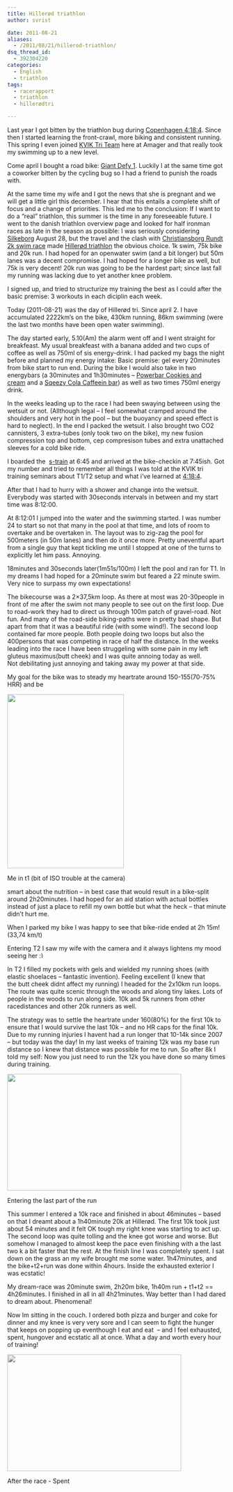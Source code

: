 ```yaml
---
title: Hillerød triathlon
author: svrist

date: 2011-08-21
aliases: 
  - /2011/08/21/hillerod-triathlon/
dsq_thread_id:
  - 392304220
categories:
  - English
  - triathlon
tags:
  - racerapport
  - triathlon
  - hillerødtri

---
```

Last year I got bitten by the triathlon bug during [Copenhagen 4:18:4][1]. Since then I started learning the front-crawl, more biking and consistent running. This spring I even joined [KVIK Tri Team][2] here at Amager and that really took my swimming up to a new level.

Come april I bought a road bike: [Giant Defy 1][3]. Luckily I at the same time got a coworker bitten by the cycling bug so I had a friend to punish the roads with.

At the same time my wife and I got the news that she is pregnant and we will get a little girl this december. I hear that this entails a complete shift of focus and a change of priorities. This led me to the conclusion: If I want to do a &#8220;real&#8221; triathlon, this summer is the time in any foreseeable future. I went to the danish triathlon overview page and looked for half ironman races as late in the season as possible: I was seriously considering [Silkeborg][4] August 28, but the travel and the clash with [Christiansborg Rundt 2k swim race][5] made [Hillerød triathlon][6] the obvious choice. 1k swim, 75k bike and 20k run. I had hoped for an openwater swim (and a bit longer) but 50m lanes was a decent compromise. I had hoped for a longer bike as well, but 75k is very decent! 20k run was going to be the hardest part; since last fall my running was lacking due to yet another knee problem.

I signed up, and tried to structurize my training the best as I could after the basic premise: 3 workouts in each diciplin each week.

Today (2011-08-21) was the day of Hillerød tri. Since april 2. I have accumulated 2222km&#8217;s on the bike, 430km running, 86km swimming (were the last two months have been open water swimming).

The day started early, 5.10(Am) the alarm went off and I went straight for breakfeast. My usual breakfeast with a banana added and two cups of coffee as well as 750ml of sis energy-drink. I had packed my bags the night before and planned my energy intake: Basic premise: gel every 20minutes from bike start to run end. During the bike I would also take in two energybars (a 30minutes and 1h30minutes &#8211; <a href="http://www.powerbar.com/products/64/powerbarsupsup-performance-energy-bar-cookies-and-cream.aspx" target="_blank">Powerbar Cookies and cream</a> and a <a href="http://www.energy4sport.com/acatalog/squeezy-super-energy-bar-cola-flavour-caffeine.html" target="_blank">Sqeezy Cola Caffeein bar</a>) as well as two times 750ml energy drink.
  
In the weeks leading up to the race I had been swaying between using the wetsuit or not. (Allthough legal &#8211; I feel somewhat cramped around the shoulders and very hot in the pool &#8211; but the buoyancy and speed effect is hard to neglect). In the end I packed the wetsuit. I also brought two CO2 cannisters, 3 extra-tubes (only took two on the bike), my new fusion compression top and bottom, cep compresison tubes and extra unattached sleeves for a cold bike ride.

I boarded the  <a href="http://www.dsb.dk/s-tog/" target="_blank">s-train</a> at 6:45 and arrived at the bike-checkin at 7:45ish. Got my number and tried to remember all things I was told at the KVIK tri training seminars about T1/T2 setup and what i&#8217;ve learned at <a href="http://blog.vrist.dk/2011/08/21/kmd-4184-triathlon-2011/" target="_blank">4:18:4</a>.

After that I had to hurry with a shower and change into the wetsuit. Everybody was started with 30seconds intervals in between and my start time was 8:12:00.

At 8:12:01 I jumped into the water and the swimming started. I was number 24 to start so not that many in the pool at that time, and lots of room to overtake and be overtaken in. The layout was to zig-zag the pool for 500meters (in 50m lanes) and then do it once more. Pretty uneventful apart from a single guy that kept tickling me until I stopped at one of the turns to explicitly let him pass. Annoying.

18minutes and 30seconds later(1m51s/100m) I left the pool and ran for T1. In my dreams I had hoped for a 20minute swim but feared a 22 minute swim. Very nice to surpass my own expectations!

The bikecourse was a 2&#215;37,5km loop. As there at most was 20-30people in front of me after the swim not many people to see out on the first loop. Due to road-work they had to direct us through 100m patch of gravel-road. Not fun. And many of the road-side biking-paths were in pretty bad shape. But apart from that it was a beautiful ride (with some wind!). The second loop contained far more people. Both people doing two loops but also the 400persons that was competing in race of half the distance. In the weeks leading into the race I have been struggeling with some pain in my left gluteus maximus(butt cheek) and I was quite annoing today as well. Not debilitating just annoying and taking away my power at that side.

My goal for the bike was to steady my heartrate around 150-155(70-75% HRR) and be

<div style="width: 278px" class="wp-caption alignright">
  <a href="https://picasaweb.google.com/110928786469762167027/HillerDTri#5643366294194194274"><img title="T1" src="https://lh3.googleusercontent.com/-spEmXEE9aTA/TlFDvqbbh2I/AAAAAAAAImw/mdsWvLKjIlU/s400/DSC_0010.NEF.jpg" alt="" width="268" height="400" /></a>
  
  <p class="wp-caption-text">
    Me in t1 (bit of ISO trouble at the camera)
  </p>
</div>

smart about the nutrition &#8211; in best case that would result in a bike-split around 2h20minutes. I had hoped for an aid station with actual bottles instead of just a place to refill my own bottle but what the heck &#8211; that minute didn&#8217;t hurt me.

When I parked my bike I was happy to see that bike-ride ended at 2h 15m! (33,74 km/t)
  
Entering T2 I saw my wife with the camera and it always lightens my mood seeing her <img src="http://blog.vrist.dk/newwp/wp-includes/images/smilies/simple-smile.png" alt=":)" class="wp-smiley" style="height: 1em; max-height: 1em;" />

In T2 I filled my pockets with gels and wielded my running shoes (with elastic shoelaces &#8211; fantastic invention). Feeling excellent (I knew that the butt cheek didnt affect my running) I headed for the 2x10km run loops. The route was quite scenic through the woods and along tiny lakes. Lots of people in the woods to run along side. 10k and 5k runners from other racedistances and other 20k runners as well.

The strategy was to settle the heartrate under 160(80%) for the first 10k to ensure that I would survive the last 10k &#8211; and no HR caps for the final 10k. Due to my running injuries I havent had a run longer that 10-14k since 2007 &#8211; but today was the day! In my last weeks of training 12k was my base run distance so I knew that distance was possible for me to run. So after 8k I told my self: Now you just need to run the 12k you have done so many times during training.

<div style="width: 410px" class="wp-caption alignright">
  <a href="https://picasaweb.google.com/110928786469762167027/HillerDTri#5643366463745002466"><img title="Run" src="https://lh3.googleusercontent.com/-T9yUH8Qi0zU/TlFD5iDfi-I/AAAAAAAAInM/xsA9zO-P9H4/s400/DSC_0018.jpg" alt="" width="400" height="268" /></a>
  
  <p class="wp-caption-text">
    Entering the last part of the run
  </p>
</div>

This summer I entered a 10k race and finished in about 46minutes &#8211; based on that I dreamt about a 1h40minute 20k at Hillerød. The first 10k took just about 54 minutes and it felt OK tough my right knee was starting to act up. The second loop was quite tolling and the knee got worse and worse. But somehow I managed to almost keep the pace even finishing with a the last two k a bit faster that the rest. At the finish line I was completely spent. I sat down on the grass an my wife brought me some water. 1h47minutes, and the bike+t2+run was done within 4hours. Inside the exhausted exterior I was ecstatic!

My dream-race was 20minute swim, 2h20m bike, 1h40m run + t1+t2 == 4h26minutes. I finished in all in all 4h21minutes. Way better than I had dared to dream about. Phenomenal!

Now Im sitting in the couch. I ordered both pizza and burger and coke for dinner and my knee is very very sore and I can seem to fight the hunger that keeps on popping up eventhough I eat and eat  &#8211; and I feel exhausted, spent, hungover and ecstatic all at once. What a day and worth every hour of training!

<div style="width: 410px" class="wp-caption alignnone">
  <img title="t3" src="https://lh3.googleusercontent.com/-aNkfUfLIedI/TlFEAHqx0rI/AAAAAAAAIno/CwCPnuRaYQY/s400/DSC_0025.jpg" alt="" width="400" height="268" />
  
  <p class="wp-caption-text">
    After the race - Spent
  </p>
</div>

 [1]: http://blog.vrist.dk/2010/08/13/copenhagen-4184-triathlon/
 [2]: http://www.kvik-tri.dk/
 [3]: http://www.giant-bicycles.com/da-dk/bikes/model/defy/7996/45307/
 [4]: http://www.silkeborgtriathlon.dk/viewpage.php?page_id=2
 [5]: http://www.openwater.dk/t2w_1795.asp?id=1&tid=01-06-2011+13:05:40&lan=dk
 [6]: http://www.langgarverne.dk/node/90
